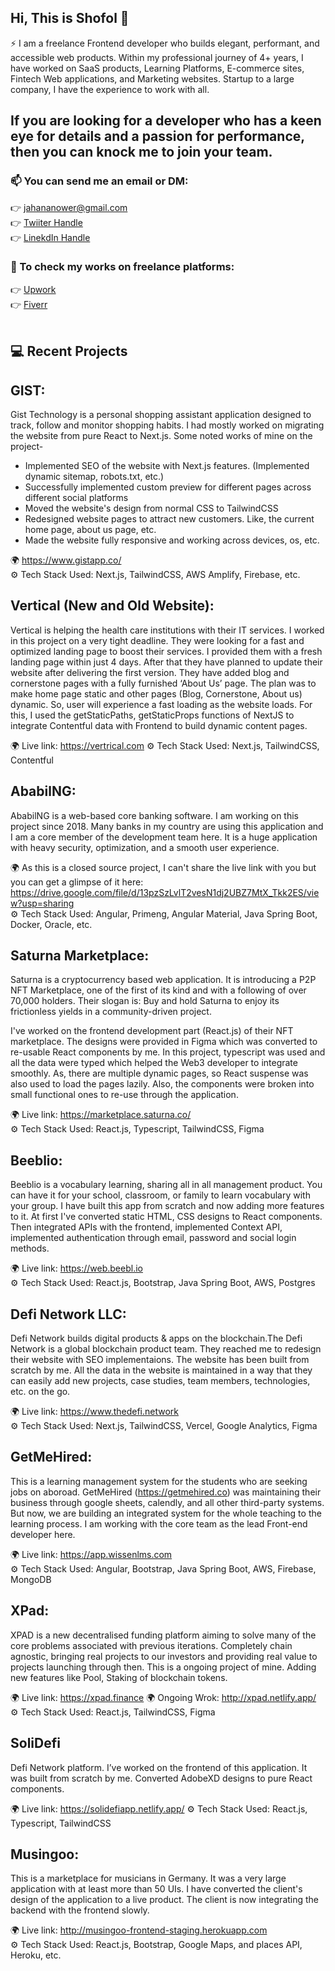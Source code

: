 ## Hi, This is Shofol 👋
⚡  I am a freelance Frontend developer who builds elegant, performant, and accessible web products. Within my professional journey of 4+ years, I have worked on SaaS products, Learning Platforms, E-commerce sites, Fintech Web applications, and Marketing websites. Startup to a large company, I have the experience to work with all.

## If you are looking for a developer who has a keen eye for details and a passion for performance, then you can knock me to join your team. 

### 📫 You can send me an email or DM: 

👉 jahananower@gmail.com
<br/>
👉 [Twiiter Handle](https://twitter.com/jahananower)
<br/>
👉 [LinekdIn Handle](https://www.linkedin.com/in/anower-jahan)
<br/>


### 💬 To check my works on freelance platforms:

👉 [Upwork](https://www.upwork.com/freelancers/~01cebe13144655d980)
<br/>
👉 [Fiverr](https://www.fiverr.com/users/anowerjahan)
<br/>
<br/>
## :computer: Recent Projects

## GIST:
Gist Technology is a personal shopping assistant application designed to track, follow and monitor shopping habits. I had mostly worked on migrating the website from pure React to Next.js. Some noted works of mine on the project- 
 - Implemented SEO of the website with Next.js features. (Implemented dynamic sitemap, robots.txt, etc.)
 - Successfully implemented custom preview for different pages across different social platforms
 - Moved the website's design from normal CSS to TailwindCSS
 - Redesigned website pages to attract new customers. Like, the current home page, about us page, etc.
 - Made the website fully responsive and working across devices, os, etc.

:earth_africa: https://www.gistapp.co/
<br/>
:gear: Tech Stack Used: Next.js, TailwindCSS, AWS Amplify, Firebase,  etc.

## Vertical (New and Old Website):

Vertical is helping the health care institutions with their IT services. I worked in this project on a very tight deadline. They were looking for a fast and optimized landing page to boost their services. I provided them with a fresh landing page within just 4 days. After that they have planned to update their website after delivering the first version. They have added blog and cornerstone pages with a fully furnished ‘About Us’ page. The plan was to make home page static and other pages (Blog, Cornerstone, About us) dynamic. So, user will experience a fast loading as the website loads. For this, I used the getStaticPaths, getStaticProps functions of NextJS to integrate Contentful data with Frontend to build dynamic content pages.

:earth_africa: Live link: https://vertrical.com 
:gear: Tech Stack Used: Next.js, TailwindCSS, Contentful

## AbabilNG:
AbabilNG is a web-based core banking software. I am working on this project since 2018. Many banks in my country are using this application and I am a core member of the development team here.  It is a huge application with heavy security, optimization, and a smooth user experience. 

:earth_africa: As this is a closed source project, I can't share the live link with you but you can get a glimpse of it here: 
https://drive.google.com/file/d/13pzSzLvlT2vesN1dj2UBZ7MtX_Tkk2ES/view?usp=sharing
<br/>
:gear: Tech Stack Used: Angular, Primeng, Angular Material, Java Spring Boot, Docker, Oracle, etc.


## Saturna Marketplace: 
Saturna is a cryptocurrency based web application. It is introducing a P2P NFT Marketplace, one of the first of its kind and with a following of over 70,000 holders. 
Their slogan is: Buy and hold Saturna to enjoy its frictionless yields in a community-driven project. 

I've worked on the frontend development part (React.js) of their NFT marketplace. The designs were provided in Figma which was converted to re-usable React components by me. In this project, typescript was used and all the data were typed which helped the Web3 developer to integrate smoothly. As, there are multiple dynamic pages, so React suspense was also used to load the pages lazily. Also, the components were broken into small functional ones to re-use through the application. 

:earth_africa: Live link: https://marketplace.saturna.co/
<br/>
:gear: Tech Stack Used: React.js, Typescript, TailwindCSS, Figma


## Beeblio: 
Beeblio is a vocabulary learning, sharing all in all management product. You can have it for your school, classroom, or family to learn vocabulary with your group. I have built this app from scratch and now adding more features to it. At first I've converted static HTML, CSS designs to React components. Then integrated APIs with the frontend, implemented Context API, implemented authentication through email, password and social login methods. 

:earth_africa: Live link: https://web.beebl.io
<br/>
:gear: Tech Stack Used: React.js, Bootstrap, Java Spring Boot, AWS, Postgres


## Defi Network LLC: 
Defi Network builds digital products & apps on the blockchain.The Defi Network is a global blockchain product team. They reached me to redesign their website with SEO implementaions. The website has been built from scratch by me. All the data in the website is maintained in a way that they can easily add new projects, case studies, team members, technologies, etc. on the go. 

:earth_africa: Live link: https://www.thedefi.network
<br/>
:gear: Tech Stack Used: Next.js, TailwindCSS, Vercel, Google Analytics, Figma


## GetMeHired:
This is a learning management system for the students who are seeking jobs on aboroad. GetMeHired (https://getmehired.co) was maintaining their business through google sheets, calendly, and all other third-party systems. But now, we are building an integrated system for the whole teaching to the learning process. I am working with the core team as the lead Front-end developer here. 

:earth_africa: Live link: https://app.wissenlms.com
<br/>
:gear: Tech Stack Used: Angular, Bootstrap, Java Spring Boot, AWS, Firebase, MongoDB


## XPad: 
XPAD is a new decentralised funding platform aiming to solve many of the core problems associated with previous iterations. Completely chain agnostic, bringing real projects to our investors and providing real value to projects launching through then. This is a ongoing project of mine. Adding new features like Pool, Staking of blockchain tokens. 

:earth_africa: Live link: https://xpad.finance
:earth_africa: Ongoing Wrok: http://xpad.netlify.app/
<br/>
:gear: Tech Stack Used: React.js, TailwindCSS, Figma

## SoliDefi
Defi Network platform. I’ve worked on the frontend of this application. It was built from scratch by me. Converted AdobeXD designs to pure React components. 

:earth_africa: Live link: https://solidefiapp.netlify.app/ 
:gear: Tech Stack Used: React.js, Typescript, TailwindCSS


## Musingoo:
This is a marketplace for musicians in Germany. It was a very large application with at least more than 50 UIs. I have converted the client's design of the application to a live product. The client is now integrating the backend with the frontend slowly. 

:earth_africa: Live link: http://musingoo-frontend-staging.herokuapp.com
<br/>
:gear: Tech Stack Used: React.js, Bootstrap, Google Maps, and places API, Heroku, etc. 





<!--
**Shofol/shofol** is a ✨ _special_ ✨ repository because its `README.md` (this file) appears on your GitHub profile.

Here are some ideas to get you started:

- 🔭 I’m currently working on ...
- 🌱 I’m currently learning ...
- 👯 I’m looking to collaborate on ...
- 🤔 I’m looking for help with ...
- 💬 Ask me about ...
- 
- 😄 Pronouns: ...
- ⚡ Fun fact: ...
-->
